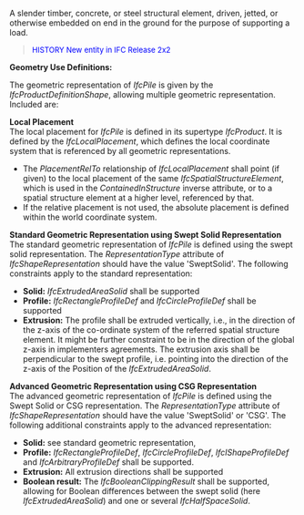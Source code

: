 ﻿A slender timber, concrete, or steel structural element, driven, jetted, or otherwise embedded on end in the ground for the purpose of supporting a load.

> <font color="#0000FF" size="-1"> HISTORY New entity in IFC
		Release 2x2 </font>

**Geometry Use Definitions:**

The geometric representation of _IfcPile_ is given by the _IfcProductDefinitionShape_, allowing multiple geometric representation. Included are:

**Local Placement**  
The local placement for _IfcPile_ is defined in its supertype _IfcProduct_. It is defined by the _IfcLocalPlacement_, which defines the local coordinate system that is referenced by all geometric representations.

* The _PlacementRelTo_ relationship of _IfcLocalPlacement_ shall point (if given) to the local placement of the same _IfcSpatialStructureElement_, which is used in the _ContainedInStructure_ inverse attribute, or to a spatial structure element at a higher level, referenced by that. 
* If the relative placement is not used, the absolute placement is defined within the world coordinate system. 

**Standard Geometric Representation using Swept Solid
		Representation**  
The standard geometric representation of _IfcPile_ is defined using the swept solid representation. The _RepresentationType_ attribute of _IfcShapeRepresentation_ should have the value 'SweptSolid'. The following constraints apply to the standard representation:

* **Solid:** _IfcExtrudedAreaSolid_ shall be supported 
* **Profile:** _IfcRectangleProfileDef_ and _IfcCircleProfileDef_ shall be supported 
* **Extrusion:** The profile shall be extruded vertically, i.e., in the direction of the z-axis of the co-ordinate system of the referred spatial structure element. It might be further constraint to be in the direction of the global z-axis in implementers agreements. The extrusion axis shall be perpendicular to the swept profile, i.e. pointing into the direction of the z-axis of the Position of the _IfcExtrudedAreaSolid_. 

**Advanced Geometric Representation using CSG Representation**  
The advanced geometric representation of _IfcPile_ is defined using the Swept Solid or CSG representation. The _RepresentationType_ attribute of _IfcShapeRepresentation_ should have the value 'SweptSolid' or 'CSG'. The following additional constraints apply to the advanced representation:

* **Solid:** see standard geometric representation, 
* **Profile:** _IfcRectangleProfileDef_, _IfcCircleProfileDef_, _IfcIShapeProfileDef_ and _IfcArbitraryProfileDef_ shall be supported. 
* **Extrusion:** All extrusion directions shall be supported 
* **Boolean result:** The _IfcBooleanClippingResult_ shall be supported, allowing for Boolean differences between the swept solid (here _IfcExtrudedAreaSolid_) and one or several _IfcHalfSpaceSolid_.
